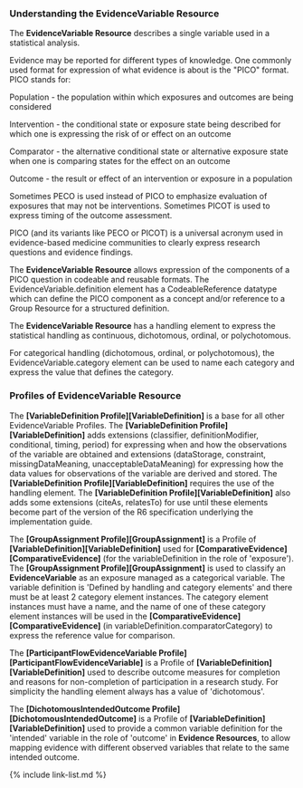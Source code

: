 ### Understanding the EvidenceVariable Resource

The <b>EvidenceVariable Resource</b> describes a single variable used in a statistical analysis.

Evidence may be reported for different types of knowledge. One commonly used format for expression of what evidence is about is the "PICO" format. PICO stands for:

Population - the population within which exposures and outcomes are being considered

Intervention - the conditional state or exposure state being described for which one is expressing the risk of or effect on an outcome

Comparator - the alternative conditional state or alternative exposure state when one is comparing states for the effect on an outcome

Outcome - the result or effect of an intervention or exposure in a population

Sometimes PECO is used instead of PICO to emphasize evaluation of exposures that may not be interventions. Sometimes PICOT is used to express timing of the outcome assessment.

PICO (and its variants like PECO or PICOT) is a universal acronym used in evidence-based medicine communities to clearly express research questions and evidence findings.

The <b>EvidenceVariable Resource</b> allows expression of the components of a PICO question in codeable and reusable formats. The EvidenceVariable.definition element has a CodeableReference datatype which can define the PICO component as a concept and/or reference to a Group Resource for a structured definition.

The <b>EvidenceVariable Resource</b> has a handling element to express the statistical handling as continuous, dichotomous, ordinal, or polychotomous.

For categorical handling (dichotomous, ordinal, or polychotomous), the EvidenceVariable.category element can be used to name each category and express the value that defines the category.

### Profiles of EvidenceVariable Resource

The **[VariableDefinition Profile][VariableDefinition]** is a base for all other EvidenceVariable Profiles. The **[VariableDefinition Profile][VariableDefinition]** adds extensions (classifier, definitionModifier, conditional, timing, period) for expressing when and how the observations of the variable are obtained and extensions (dataStorage, constraint, missingDataMeaning, unacceptableDataMeaning) for expressing how the data values for observations of the variable are derived and stored. The **[VariableDefinition Profile][VariableDefinition]** requires the use of the handling element. The **[VariableDefinition Profile][VariableDefinition]** also adds some extensions (citeAs, relatesTo) for use until these elements become part of the version of the R6 specification underlying the implementation guide.

The **[GroupAssignment Profile][GroupAssignment]** is a Profile of **[VariableDefinition][VariableDefinition]** used for **[ComparativeEvidence][ComparativeEvidence]** (for the variableDefinition in the role of 'exposure'). The **[GroupAssignment Profile][GroupAssignment]** is used to classify an <b>EvidenceVariable</b> as an exposure managed as a categorical variable. The variable definition is 'Defined by handling and category elements' and there must be at least 2 category element instances. The category element instances must have a name, and the name of one of these category element instances will be used in the **[ComparativeEvidence][ComparativeEvidence]** (in variableDefinition.comparatorCategory) to express the reference value for comparison.

The **[ParticipantFlowEvidenceVariable Profile][ParticipantFlowEvidenceVariable]** is a Profile of **[VariableDefinition][VariableDefinition]** used to describe outcome measures for completion and reasons for non-completion of participation in a research study. For simplicity the handling element always has a value of 'dichotomous'.

The **[DichotomousIntendedOutcome Profile][DichotomousIntendedOutcome]** is a Profile of **[VariableDefinition][VariableDefinition]** used to provide a common variable definition for the 'intended' variable in the role of 'outcome' in <b>Evidence Resources</b>, to allow mapping evidence with different observed variables that relate to the same intended outcome.

{% include link-list.md %}
